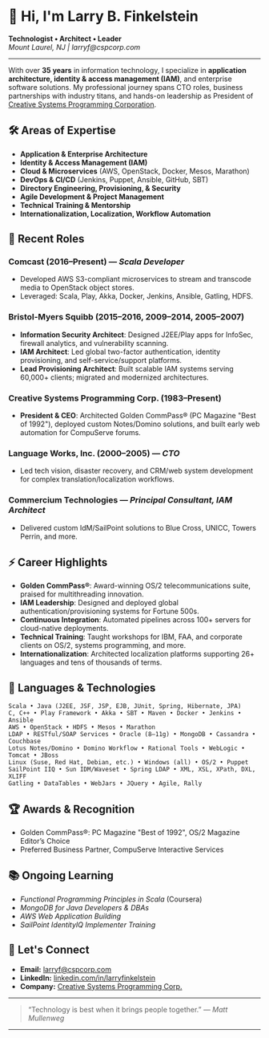 # 👋 Hi, I'm Larry B. Finkelstein

**Technologist • Architect • Leader**  
_Mount Laurel, NJ | larryf@cspcorp.com_

---

With over **35 years** in information technology, I specialize in **application architecture, identity & access management (IAM)**, and enterprise software solutions. My professional journey spans CTO roles, business partnerships with industry titans, and hands-on leadership as President of [Creative Systems Programming Corporation](mailto:larryf@cspcorp.com).

## 🛠️ Areas of Expertise

- **Application & Enterprise Architecture**
- **Identity & Access Management (IAM)**
- **Cloud & Microservices** (AWS, OpenStack, Docker, Mesos, Marathon)
- **DevOps & CI/CD** (Jenkins, Puppet, Ansible, GitHub, SBT)
- **Directory Engineering, Provisioning, & Security**
- **Agile Development & Project Management**
- **Technical Training & Mentorship**
- **Internationalization, Localization, Workflow Automation**

## 💼 Recent Roles

### Comcast (2016–Present) — _Scala Developer_
- Developed AWS S3-compliant microservices to stream and transcode media to OpenStack object stores.
- Leveraged: Scala, Play, Akka, Docker, Jenkins, Ansible, Gatling, HDFS.

### Bristol-Myers Squibb (2015–2016, 2009–2014, 2005–2007)
- **Information Security Architect**: Designed J2EE/Play apps for InfoSec, firewall analytics, and vulnerability scanning.
- **IAM Architect**: Led global two-factor authentication, identity provisioning, and self-service/support platforms.
- **Lead Provisioning Architect**: Built scalable IAM systems serving 60,000+ clients; migrated and modernized architectures.

### Creative Systems Programming Corp. (1983–Present)
- **President & CEO**: Architected Golden CommPass® (PC Magazine "Best of 1992"), deployed custom Notes/Domino solutions, and built early web automation for CompuServe forums.

### Language Works, Inc. (2000–2005) — _CTO_
- Led tech vision, disaster recovery, and CRM/web system development for complex translation/localization workflows.

### Commercium Technologies — _Principal Consultant, IAM Architect_
- Delivered custom IdM/SailPoint solutions to Blue Cross, UNICC, Towers Perrin, and more.

## ⚡ Career Highlights

- **Golden CommPass®**: Award-winning OS/2 telecommunications suite, praised for multithreading innovation.
- **IAM Leadership**: Designed and deployed global authentication/provisioning systems for Fortune 500s.
- **Continuous Integration**: Automated pipelines across 100+ servers for cloud-native deployments.
- **Technical Training**: Taught workshops for IBM, FAA, and corporate clients on OS/2, systems programming, and more.
- **Internationalization**: Architected localization platforms supporting 26+ languages and tens of thousands of terms.

## 🧰 Languages & Technologies

```
Scala • Java (J2EE, JSF, JSP, EJB, JUnit, Spring, Hibernate, JPA)
C, C++ • Play Framework • Akka • SBT • Maven • Docker • Jenkins • Ansible
AWS • OpenStack • HDFS • Mesos • Marathon
LDAP • RESTful/SOAP Services • Oracle (8–11g) • MongoDB • Cassandra • Couchbase
Lotus Notes/Domino • Domino Workflow • Rational Tools • WebLogic • Tomcat • JBoss
Linux (Suse, Red Hat, Debian, etc.) • Windows (all) • OS/2 • Puppet
SailPoint IIQ • Sun IDM/Waveset • Spring LDAP • XML, XSL, XPath, DXL, XLIFF
Gatling • DataTables • WebJars • JQuery • Agile, Rally
```

## 🏆 Awards & Recognition

- Golden CommPass®: PC Magazine "Best of 1992", OS/2 Magazine Editor’s Choice
- Preferred Business Partner, CompuServe Interactive Services

## 📚 Ongoing Learning

- _Functional Programming Principles in Scala_ (Coursera)
- _MongoDB for Java Developers & DBAs_
- _AWS Web Application Building_
- _SailPoint IdentityIQ Implementer Training_

## 🤝 Let's Connect

- **Email:** [larryf@cspcorp.com](mailto:larryf@cspcorp.com)
- **LinkedIn:** [linkedin.com/in/larryfinkelstein](#) <!-- Add your real LinkedIn profile if you wish -->
- **Company:** [Creative Systems Programming Corp.](mailto:larryf@cspcorp.com)

---

> “Technology is best when it brings people together.” — _Matt Mullenweg_

---

<!--
_References available upon request._
-->
